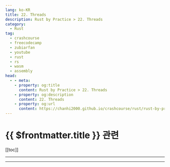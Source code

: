 ```yaml
---
lang: ko-KR
title: 22. Threads
description: Rust by Practice > 22. Threads
category: 
  - Rust
tag: 
  - crashcourse
  - freecodecamp
  - zubiarfan
  - youtube
  - rust
  - rs
  - wasm
  - assembly
head:
  - - meta:
    - property: og:title
      content: Rust by Practice > 22. Threads
    - property: og:description
      content: 22. Threads
    - property: og:url
      content: https://chanhi2000.github.io/crashcourse/rust/rust-by-practice/22.html
---
```


# {{ $frontmatter.title }} 관련

[[toc]]

---

---

<TagLinks />